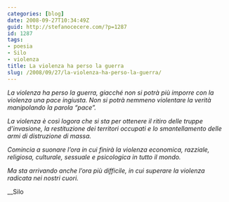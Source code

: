 ```yaml
---
categories: [blog]
date: 2008-09-27T10:34:49Z
guid: http://stefanocecere.com/?p=1287
id: 1287
tags:
- poesia
- Silo
- violenza
title: La violenza ha perso la guerra
slug: /2008/09/27/la-violenza-ha-perso-la-guerra/
---
```


_La violenza ha perso la guerra, giacché non si potrà più imporre con la violenza una pace ingiusta. Non si potrà nemmeno violentare la verità manipolando la parola “pace”._

_La violenza è così logora che si sta per ottenere il ritiro delle truppe d’invasione, la restituzione dei territori occupati e lo smantellamento delle armi di distruzione di massa._

_Comincia a suonare l’ora in cui finirà la violenza economica, razziale, religiosa, culturale, sessuale e psicologica in tutto il mondo._

_Ma sta arrivando anche l’ora più difficile, in cui superare la violenza radicata nei nostri cuori._

__Silo